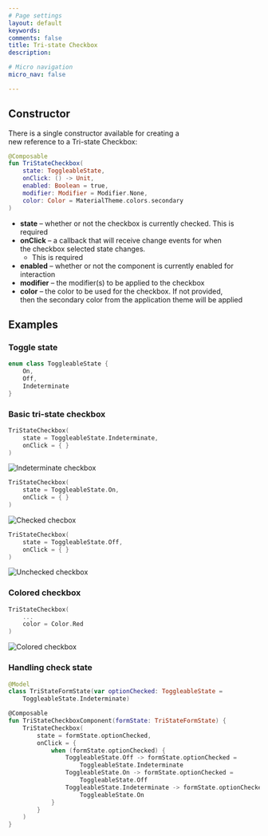 ```yaml
---
# Page settings
layout: default
keywords:
comments: false
title: Tri-state Checkbox
description: 

# Micro navigation
micro_nav: false

---
```


## Constructor

There is a single constructor available for creating a  
new reference to a Tri-state Checkbox:

```kotlin
@Composable
fun TriStateCheckbox(
    state: ToggleableState,
    onClick: () -> Unit,
    enabled: Boolean = true,
    modifier: Modifier = Modifier.None,
    color: Color = MaterialTheme.colors.secondary
)
```

* **state** – whether or not the checkbox is currently checked. 
This is required
* **onClick** – a callback that will receive change events for when  
the checkbox selected state changes. 
  * This is required
* **enabled** – whether or not the component is currently enabled for interaction
* **modifier** – the modifier(s) to be applied to the checkbox
* **color** – the color to be used for the checkbox. If not provided,  
then the secondary color from the application theme will be applied

## Examples

### Toggle state

```kotlin
enum class ToggleableState {
    On,
    Off,
    Indeterminate
}
```

### Basic tri-state checkbox

```kotlin
TriStateCheckbox(
    state = ToggleableState.Indeterminate,
    onClick = { }
)
```

![Indeterminate checkbox](/academy/material/media/tristate_checkbox_indeterminate.png)

```kotlin
TriStateCheckbox(
    state = ToggleableState.On,
    onClick = { }
)
```

![Checked checbox](/academy/material/media/tristate_checkbox_on.png)

```kotlin
TriStateCheckbox(
    state = ToggleableState.Off,
    onClick = { }
)
```

![Unchecked checkbox](/academy/material/media/tristate_checkbox_off.png)

### Colored checkbox

```kotlin
TriStateCheckbox(
    ...
    color = Color.Red
)
```

![Colored checkbox](/academy/material/media/tristate_checkbox_colored.png)

### Handling check state

```kotlin
@Model
class TriStateFormState(var optionChecked: ToggleableState = 
    ToggleableState.Indeterminate)

@Composable
fun TriStateCheckboxComponent(formState: TriStateFormState) {
    TriStateCheckbox(
        state = formState.optionChecked,
        onClick = {
            when (formState.optionChecked) {
                ToggleableState.Off -> formState.optionChecked = 
                    ToggleableState.Indeterminate
                ToggleableState.On -> formState.optionChecked = 
                    ToggleableState.Off
                ToggleableState.Indeterminate -> formState.optionChecked = 
                    ToggleableState.On
            }
        }
    )
}
```
